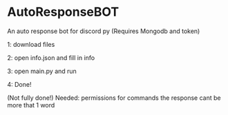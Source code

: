 # AutoResponseBOT
An auto response bot for discord py (Requires Mongodb and token)

1: download files

2: open info.json and fill in info

3: open main.py and run

4: Done!



(Not fully done!)
Needed:
permissions for commands
the response cant be more that 1 word
